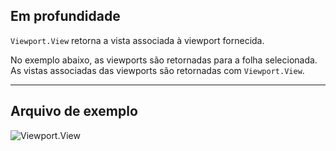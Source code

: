 ## Em profundidade
`Viewport.View` retorna a vista associada à viewport fornecida.

No exemplo abaixo, as viewports são retornadas para a folha selecionada. As vistas associadas das viewports são retornadas com `Viewport.View`.
___
## Arquivo de exemplo

![Viewport.View](./Revit.Elements.Viewport.View_img.jpg)
